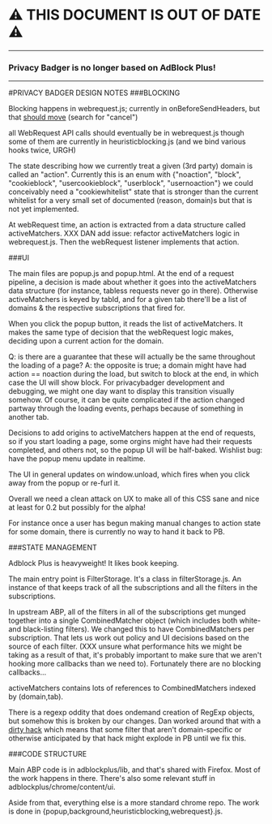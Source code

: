 # :warning: THIS DOCUMENT IS OUT OF DATE :warning:

---------------

### Privacy Badger is no longer based on AdBlock Plus!

---------------

#PRIVACY BADGER DESIGN NOTES
###BLOCKING

Blocking happens in webrequest.js; currently in onBeforeSendHeaders, but that
[should move](https://github.com/EFForg/privacybadgerchrome/issues?state=open)
(search for "cancel")

all WebRequest API calls should eventually be in webrequest.js though some of
them are currently in heuristicblocking.js (and we bind various hooks twice, URGH)

The state describing how we currently treat a given (3rd party) domain is called
an "action".  Currently this is an enum with {"noaction", "block",
"cookieblock", "usercookieblock", "userblock", "usernoaction"} we could
conceivably need a "cookiewhitelist" state that is stronger than the current
whitelist for a very small set of documented (reason, domain)s but that is not
yet implemented.

At webRequest time, an action is extracted from a data structure called
activeMatchers.  XXX DAN add issue: refactor activeMatchers logic in
webrequest.js.  Then the webRequest listener implements that action.

###UI

The main files are popup.js and popup.html.  At the end of a request pipeline, a
decision is made about whether it goes into the activeMatchers data structure
(for instance, tabless requests never go in there).  Otherwise activeMatchers is
keyed by tabId, and for a given tab there'll be a list of domains & the
respective subscriptions that fired for.

When you click the popup button, it reads the list of activeMatchers.  It makes
the same type of decision that the webRequest logic makes, deciding upon a
current action for the domain.

Q: is there are a guarantee that these will actually be the same throughout the
loading of a page? A: the opposite is true; a domain might have had action ==
noaction during the load, but switch to block at the end, in which case the UI
will show block.  For privacybadger development and debugging, we might one day
want to display this transition visually somehow.  Of course, it can be quite
complicated if the action changed partway through the loading events, perhaps
because of something in another tab.

Decisions to add origins to activeMatchers happen at the end of requests, so if
you start loading a page, some orgins might have had their requests completed,
and others not, so the popup UI will be half-baked.  Wishlist bug: have the
popup menu update in realtime.

The UI in general updates on window.unload, which fires when you click away from
the popup or re-furl it.  

Overall we need a clean attack on UX to make all of this CSS sane and nice at
least for 0.2 but possibly for the alpha!

For instance once a user has begun making manual changes to action state for
some domain, there is currently no way to hand it back to PB.  

###STATE MANAGEMENT

Adblock Plus is heavyweight!  It likes book keeping.  

The main entry point is FilterStorage.  It's a class in filterStorage.js.  An
instance of that keeps track of all the subscriptions and all the filters in the
subscriptions.  

In upstream ABP, all of the filters in all of the subscriptions get munged
together into a single CombinedMatcher object (which includes both white- and
black-listing filters).  We changed this to have CombinedMatchers per
subscription.  That lets us work out policy and UI decisions based on the source
of each filter.  (XXX unsure what performance hits we might be taking as a
result of that, it's probably important to make sure that we aren't hooking more
callbacks than we need to).  Fortunately there are no blocking callbacks...

activeMatchers contains lots of references to CombinedMatchers indexed by
(domain,tab).

There is a regexp oddity that does ondemand creation of RegExp objects, but
somehow this is broken by our changes.  Dan worked around that with a [dirty
hack](https://github.com/EFForg/privacybadgerchrome/blob/9e3cf6acc9c22b3edae54727da411d7c2fe02227/adblockplus/lib/filterClasses.js#L465)
which means that some filter that aren't domain-specific or otherwise
anticipated by that hack might explode in PB until we fix this.

###CODE STRUCTURE

Main ABP code is in adblockplus/lib, and that's shared with Firefox.  Most of the
work happens in there.  There's also some relevant stuff in
adblockplus/chrome/content/ui.

Aside from that, everything else is a more standard chrome repo.  The work is
done in {popup,background,heuristicblocking,webrequest}.js.


